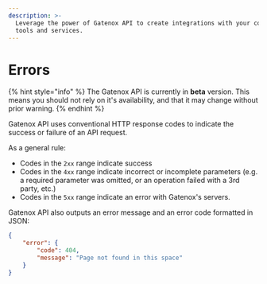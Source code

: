 ```yaml
---
description: >-
  Leverage the power of Gatenox API to create integrations with your company's
  tools and services.
---
```


# Errors

{% hint style="info" %}
The Gatenox API is currently in **beta** version. This means you should not rely on it's availability, and that it may change without prior warning.
{% endhint %}

Gatenox API uses conventional HTTP response codes to indicate the success or failure of an API request.

As a general rule:

* Codes in the `2xx` range indicate success
* Codes in the `4xx` range indicate incorrect or incomplete parameters (e.g. a required parameter was omitted, or an operation failed with a 3rd party, etc.)
* Codes in the `5xx` range indicate an error with Gatenox's servers.

Gatenox API also outputs an error message and an error code formatted in JSON:

```json
{
    "error": {
        "code": 404,
        "message": "Page not found in this space"
    }
}
```
